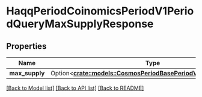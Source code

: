 # HaqqPeriodCoinomicsPeriodV1PeriodQueryMaxSupplyResponse

## Properties

Name | Type | Description | Notes
------------ | ------------- | ------------- | -------------
**max_supply** | Option<[**crate::models::CosmosPeriodBasePeriodV1beta1PeriodCoin**](cosmos.base.v1beta1.Coin.md)> |  | [optional]

[[Back to Model list]](../README.md#documentation-for-models) [[Back to API list]](../README.md#documentation-for-api-endpoints) [[Back to README]](../README.md)


